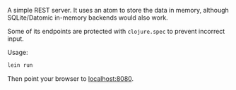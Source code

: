 
A simple REST server. It uses an atom to store the data in memory, although
SQLite/Datomic in-memory backends would also work.

Some of its endpoints are protected with `clojure.spec` to prevent incorrect
input.

Usage:

```bash
lein run
```

Then point your browser to [localhost:8080](http://localhost:8080).
